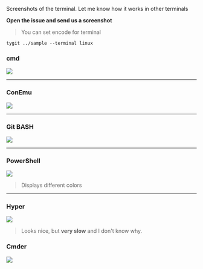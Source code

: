 Screenshots of the terminal. Let me know how it works in other terminals

**Open the issue and send us a screenshot**

> You can set encode for terminal

```code 
tygit ../sample --terminal linux 
```

### cmd

![](https://res.cloudinary.com/dmtrk3yns/image/upload/q_auto:best/v1539850979/tygit_terminal_support/ice_screenshot_20181017-185504.jpg)

---

### ConEmu

![](https://res.cloudinary.com/dmtrk3yns/image/upload/q_auto:best/v1539850963/tygit_terminal_support/ice_screenshot_20181017-190716.jpg)

---

### Git BASH

![](https://res.cloudinary.com/dmtrk3yns/image/upload/q_auto:best/v1539850963/tygit_terminal_support/ice_screenshot_20181017-190411.jpg)

---

### PowerShell

![](https://res.cloudinary.com/dmtrk3yns/image/upload/q_auto:best/v1539850964/tygit_terminal_support/ice_screenshot_20181017-191244.jpg)
> Displays different colors

---

### Hyper

![](https://res.cloudinary.com/dmtrk3yns/image/upload/q_auto:best/v1539850965/tygit_terminal_support/ice_screenshot_20181017-191917.jpg)

> Looks nice, but **very slow** and I don't know why.

### Cmder

![](https://res.cloudinary.com/dmtrk3yns/image/upload/q_auto:best/v1539851866/ice_screenshot_20181018-123319_cmder_bfwhi7.jpg)
